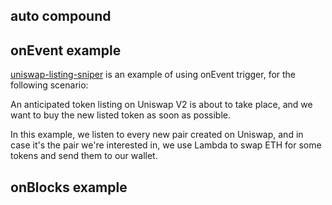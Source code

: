 ## auto compound

## onEvent example
[uniswap-listing-sniper](./uniswap-listing-sniper) is an example of using onEvent trigger, for the following scenario:

An anticipated token listing on Uniswap V2 is about to take place, and we want to buy the new listed token as soon as possible.

In this example, we listen to every new pair created on Uniswap, and in case it's the pair we're interested in, we use Lambda to swap ETH for some tokens and send them to our wallet.

## onBlocks example
